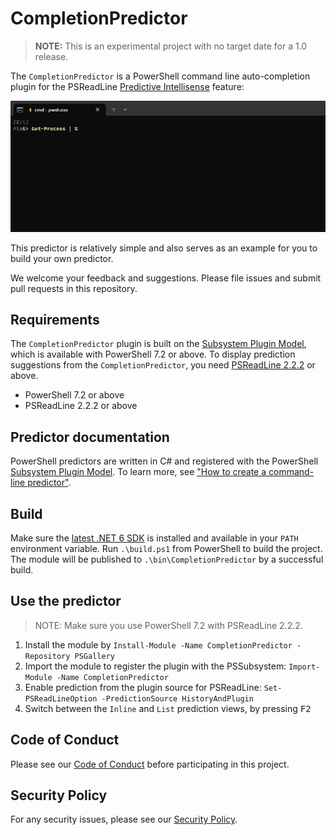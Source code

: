 # CompletionPredictor

> **NOTE:** This is an experimental project with no target date for a 1.0 release.

The `CompletionPredictor` is a PowerShell command line auto-completion plugin for the PSReadLine
[Predictive Intellisense](https://devblogs.microsoft.com/powershell/announcing-psreadline-2-1-with-predictive-intellisense/) feature:

![CompletionPredictor](./tools/images/CompletionPredictor.gif)

This predictor is relatively simple and also serves as an example for you to build your own predictor.

We welcome your feedback and suggestions. Please file issues and submit pull requests in this repository.

## Requirements

The `CompletionPredictor` plugin is built on the [Subsystem Plugin Model][subsystem-plugin-model],
which is available with PowerShell 7.2 or above.
To display prediction suggestions from the `CompletionPredictor`,
you need [PSReadLine 2.2.2](https://www.powershellgallery.com/packages/PSReadLine/2.2.2) or above.

- PowerShell 7.2 or above
- PSReadLine 2.2.2 or above

## Predictor documentation

PowerShell predictors are written in C# and registered with the PowerShell [Subsystem Plugin Model][subsystem-plugin-model].
To learn more, see ["How to create a command-line predictor"]( https://docs.microsoft.com/powershell/scripting/dev-cross-plat/create-cmdline-predictor).

## Build

Make sure the [latest .NET 6 SDK](https://dotnet.microsoft.com/download/dotnet/6.0) is installed and
available in your `PATH` environment variable.
Run `.\build.ps1` from PowerShell to build the project.
The module will be published to `.\bin\CompletionPredictor` by a successful build.

## Use the predictor

> NOTE: Make sure you use PowerShell 7.2 with PSReadLine 2.2.2.

1. Install the module by `Install-Module -Name CompletionPredictor -Repository PSGallery`
1. Import the module to register the plugin with the PSSubsystem: `Import-Module -Name CompletionPredictor`
1. Enable prediction from the plugin source for PSReadLine: `Set-PSReadLineOption -PredictionSource HistoryAndPlugin`
1. Switch between the `Inline` and `List` prediction views, by pressing <kbd>F2</kbd>

[subsystem-plugin-model]: https://docs.microsoft.com/powershell/scripting/learn/experimental-features#pssubsystempluginmodel

## Code of Conduct

Please see our [Code of Conduct](.github/CODE_OF_CONDUCT.md) before participating in this project.

## Security Policy

For any security issues, please see our [Security Policy](.github/SECURITY.md).
